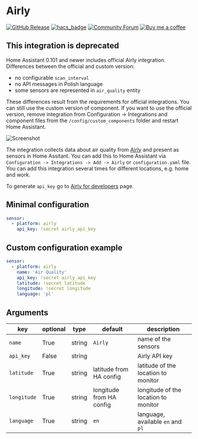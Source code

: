 # Airly
[![GitHub Release][releases-shield]][releases]
[![hacs_badge](https://img.shields.io/badge/HACS-Default-orange.svg)](https://github.com/custom-components/hacs)
[![Community Forum][forum-shield]][forum]
[![Buy me a coffee][buy-me-a-coffee]](https://www.buymeacoffee.com/QnLdxeaqO)

## This integration is deprecated
Home Assistant 0.101 and newer includes official Airly integration.
Differences between the official and custom version:
- no configurable `scan_interval`
- no API messages in Polish language
- some sensors are represented in `air_quality` entity

These differences result from the requirements for official integrations. You can still use the custom version of component. If you want to use the official version, remove integration from Configuration -> Integrations and component files from the `/config/custom_components` folder and restart Home Assistant.

![Screenshot](https://github.com/bieniu/ha-airly/blob/master/images/airly-ha.png?raw=true)

The integration collects data about air quality from [Airly](https://airly.eu) and present as sensors in Home Assitant.
You can add this to Home Assistant via `Configuration -> Integrations -> Add -> Airly` or `configuration.yaml` file. You can add this integration several times for different locations, e.g. home and work.

To generate `api_key` go to [Airly for developers](https://developer.airly.eu/register) page.

## Minimal configuration
```yaml
sensor:
  - platform: airly
    api_key: !secret airly_api_key
```

## Custom configuration example
```yaml
sensor:
  - platform: airly
    name: 'Air Quality'
    api_key: !secret airly_api_key
    latitude: !secret latitude
    longitude: !secret longitude
    language: 'pl'
```

## Arguments

key | optional | type | default | description
-- | -- | -- | -- | --
`name` | True | string | `Airly` | name of the sensors
`api_key` | False | string | | Airly API key
`latitude` | True | string | latitude from HA config | latitude of the location to monitor
`longitude` | True | string | longitude from HA config | longitude of the location to monitor
`language` | True | string | `en` | language, available `en` and `pl`

[releases]: https://github.com/bieniu/ha-airly/releases
[releases-shield]: https://img.shields.io/github/release/bieniu/ha-airly.svg?style=popout
[forum]: https://community.home-assistant.io/t/airly-integration-air-quality-data/124996
[forum-shield]: https://img.shields.io/badge/community-forum-brightgreen.svg?style=popout
[buy-me-a-coffee]: https://img.shields.io/static/v1.svg?label=Buy%20me%20a%20coffee&message=🥨&color=black&logo=buy%20me%20a%20coffee&logoColor=white&labelColor=6f4e37
